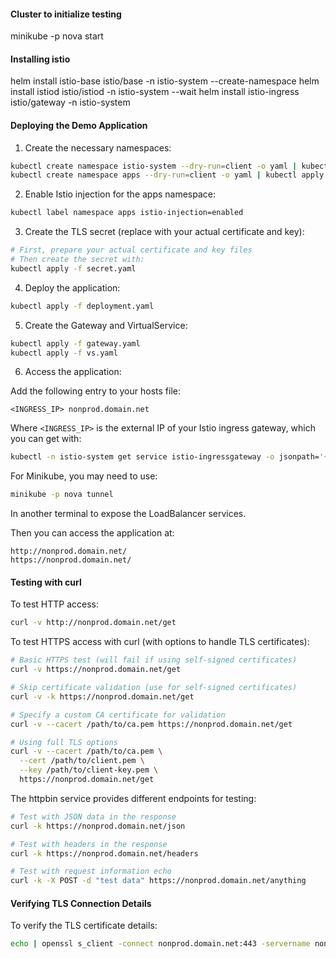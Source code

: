 #### Cluster to initialize testing

minikube -p nova start

#### Installing istio

helm install istio-base istio/base -n istio-system --create-namespace
helm install istiod istio/istiod -n istio-system --wait
helm install istio-ingress istio/gateway -n istio-system

#### Deploying the Demo Application

1. Create the necessary namespaces:
```bash
kubectl create namespace istio-system --dry-run=client -o yaml | kubectl apply -f -
kubectl create namespace apps --dry-run=client -o yaml | kubectl apply -f -
```

2. Enable Istio injection for the apps namespace:
```bash
kubectl label namespace apps istio-injection=enabled
```

3. Create the TLS secret (replace with your actual certificate and key):
```bash
# First, prepare your actual certificate and key files
# Then create the secret with:
kubectl apply -f secret.yaml
```

4. Deploy the application:
```bash
kubectl apply -f deployment.yaml
```

5. Create the Gateway and VirtualService:
```bash
kubectl apply -f gateway.yaml
kubectl apply -f vs.yaml
```

6. Access the application:

Add the following entry to your hosts file:
```
<INGRESS_IP> nonprod.domain.net
```

Where `<INGRESS_IP>` is the external IP of your Istio ingress gateway, which you can get with:
```bash
kubectl -n istio-system get service istio-ingressgateway -o jsonpath='{.status.loadBalancer.ingress[0].ip}'
```

For Minikube, you may need to use:
```bash
minikube -p nova tunnel
```
In another terminal to expose the LoadBalancer services.

Then you can access the application at:
```
http://nonprod.domain.net/
https://nonprod.domain.net/
```

#### Testing with curl

To test HTTP access:
```bash
curl -v http://nonprod.domain.net/get
```

To test HTTPS access with curl (with options to handle TLS certificates):
```bash
# Basic HTTPS test (will fail if using self-signed certificates)
curl -v https://nonprod.domain.net/get

# Skip certificate validation (use for self-signed certificates)
curl -v -k https://nonprod.domain.net/get

# Specify a custom CA certificate for validation
curl -v --cacert /path/to/ca.pem https://nonprod.domain.net/get

# Using full TLS options
curl -v --cacert /path/to/ca.pem \
  --cert /path/to/client.pem \
  --key /path/to/client-key.pem \
  https://nonprod.domain.net/get
```

The httpbin service provides different endpoints for testing:
```bash
# Test with JSON data in the response
curl -k https://nonprod.domain.net/json

# Test with headers in the response  
curl -k https://nonprod.domain.net/headers

# Test with request information echo
curl -k -X POST -d "test data" https://nonprod.domain.net/anything
```

#### Verifying TLS Connection Details

To verify the TLS certificate details:
```bash
echo | openssl s_client -connect nonprod.domain.net:443 -servername nonprod.domain.net
```

